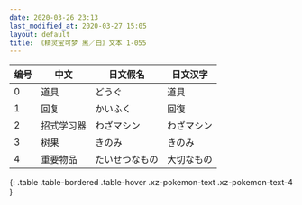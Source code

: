```yaml
---
date: 2020-03-26 23:13
last_modified_at: 2020-03-27 15:05
layout: default
title: 《精灵宝可梦 黑／白》文本 1-055
---
```

| 编号 | 中文 | 日文假名 | 日文汉字 |
| ---- | ---- | ---- | --- |
| 0 | 道具 | どうぐ | 道具 |
| 1 | 回复 | かいふく | 回復 |
| 2 | 招式学习器 | わざマシン | わざマシン |
| 3 | 树果 | きのみ | きのみ |
| 4 | 重要物品 | たいせつなもの | 大切なもの |
{: .table .table-bordered .table-hover .xz-pokemon-text .xz-pokemon-text-4 }